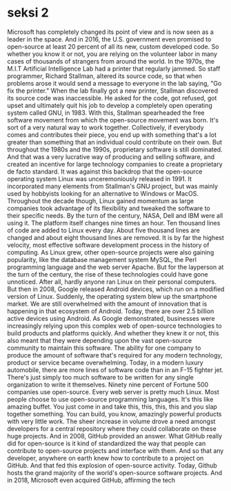# seksi 2 
Microsoft has completely changed its point of view and is now seen as a leader in the space.  And in 2016, the U.S. government even promised to open-source at least 20 percent of all its  new, custom developed code.  So whether you know it or not, you are relying on the volunteer labor in  many cases of thousands of strangers from around the world.  In the 1970s, the M.I.T  Artificial Intelligence Lab had a printer that regularly jammed.  So staff programmer, Richard Stallman, altered its source code, so that  when problems arose it would send a message to everyone in the lab saying,  "Go fix the printer." When the lab finally got a new printer, Stallman  discovered its source code was inaccessible.  He asked for the code, got refused, got upset and ultimately quit his job  to develop a completely open operating system called GNU, in 1983.  With this, Stallman spearheaded the free software movement from which the  open-source movement was born.  It's sort of a very natural way to work together.  Collectively, if everybody comes and contributes their piece, you end up  with something that's a lot greater than something that an individual  could contribute on their own. But throughout the 1980s and the 1990s,  proprietary software is still dominated.  And that was a very lucrative way of producing and selling software, and  created an incentive for large technology companies to create a  proprietary de facto standard.  It was against this backdrop that the open-source operating system Linux  was unceremoniously released in 1991.  It incorporated many elements from Stallman's GNU project, but was mainly  used by hobbyists looking for an alternative to Windows or MacOS.  Throughout the decade though, Linux gained momentum as large companies  took advantage of its flexibility and tweaked the software to their  specific needs. By the turn of the century, NASA, Dell and IBM were all  using it. The platform itself changes nine times an hour.  Ten thousand lines of code are added to Linux every day.  About five thousand lines are changed and about eight thousand lines are  removed. It is by far the highest velocity, most effective software  development process in the history of computing.  As Linux grew, other open-source projects were also gaining popularity,  like the database management system MySQL, the Perl programming language  and the web server Apache.  But for the layperson at the turn of the century, the rise of these  technologies could have gone unnoticed.  After all, hardly anyone ran Linux on their personal computers.  But then in 2008, Google released Android devices, which run on a modified  version of Linux. Suddenly, the operating system blew up the smartphone  market. We are still overwhelmed with the amount of innovation that is  happening in that ecosystem of Android.  Today, there are over 2.5  billion active devices using Android.  As Google demonstrated, businesses were increasingly relying upon this  complex web of open-source technologies to build products and platforms  quickly. And whether they knew it or not, this also meant that they were  depending upon the vast open-source community to maintain this software.  The ability for one company to produce the amount of software that's  required for any modern technology, product or service became  overwhelming. Today, in a modern luxury automobile, there are more lines  of software code than in an F-15 fighter jet.  There's just simply too much software to be written for any single  organization to write it themselves.  Ninety nine percent of Fortune 500 companies use open-source.  Every web server is pretty much Linux.  Most people choose to use open-source programming languages.  It's this like amazing buffet.  You just come in and take this, this, this, this and you slap together  something. You can build, you know, amazingly powerful products with very  little work. The sheer increase in volume drove a need amongst developers  for a central repository where they could collaborate on these huge  projects. And in 2008, GitHub provided an answer.  What GitHub really did for open-source is it kind of standardized the way  that people can contribute to open-source projects and interface with  them. And so that any developer, anywhere on earth knew how to contribute  to a project on GitHub.  And that fed this explosion of open-source activity.  Today, Github hosts the grand majority of the world's open-source software  projects. And in 2018, Microsoft even acquired GitHub, affirming the tech 
